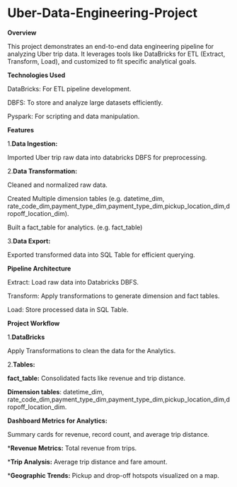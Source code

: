 # Uber-Data-Engineering-Project

**Overview**

This project demonstrates an end-to-end data engineering pipeline for analyzing Uber trip data. It leverages tools like DataBricks for ETL (Extract, Transform, Load), and customized to fit specific analytical goals.

**Technologies Used**

DataBricks: For ETL pipeline development.

DBFS: To store and analyze large datasets efficiently.

Pyspark: For scripting and data manipulation.

**Features**

1.**Data Ingestion:**

Imported Uber trip raw data into databricks DBFS for preprocessing.

2.**Data Transformation:**

Cleaned and normalized raw data.

Created Multiple dimension tables (e.g. datetime_dim, rate_code_dim,payment_type_dim,payment_type_dim,pickup_location_dim,dropoff_location_dim).

Built a fact_table for analytics. (e.g. fact_table)

3.**Data Export:**

Exported transformed data into SQL Table for efficient querying.

**Pipeline Architecture**

Extract: Load raw data into Databricks DBFS.

Transform: Apply transformations to generate dimension and fact tables.

Load: Store processed data in SQL Table.

**Project Workflow**

1.**DataBricks**

Apply Transformations to clean the data for the Analytics.

2.**Tables:**

**fact_table:** Consolidated facts like revenue and trip distance.

**Dimension tables**: datetime_dim, rate_code_dim,payment_type_dim,payment_type_dim,pickup_location_dim,dropoff_location_dim.

**Dashboard Metrics for Analytics:**

Summary cards for revenue, record count, and average trip distance.

***Revenue Metrics:** Total revenue from trips.

***Trip Analysis:** Average trip distance and fare amount.

***Geographic Trends:** Pickup and drop-off hotspots visualized on a map.



